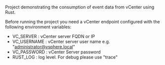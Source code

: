 Project demonstrating the consumption of event data from vCenter using Rust.

Before running the project you need a vCenter endpoint configured with the following environment
variables:

* VC_SERVER : vCenter server FQDN or IP
* VC_USERNAME : vCenter server user name e.g. "administrator@vsphere.local"
* VC_PASSWORD : vCenter Server password
* RUST_LOG : log level. For debug please use "trace"